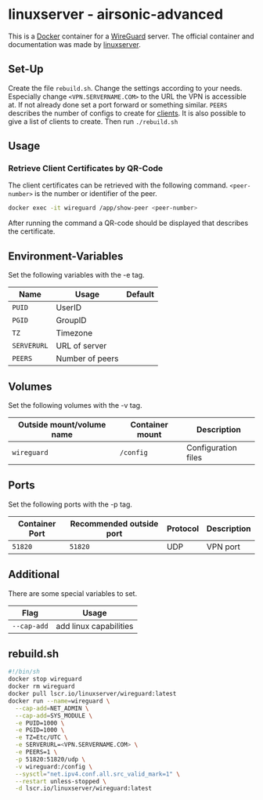 # linuxserver - airsonic-advanced

This is a [Docker](/wiki/docker.md) container for a
[WireGuard](../vpn.md#WireGuard) server.
The official container and documentation was made by
[linuxserver](https://hub.docker.com/r/linuxserver/wireguard).

## Set-Up

Create the file `rebuild.sh`.
Change the settings according to your needs.
Especially change `<VPN.SERVERNAME.COM>` to the URL the VPN is accessible at.
If not already done set a port forward or something similar.
`PEERS` describes the number of configs to create for
[clients](/wiki/vpn.md#client-wg).
It is also possible to give a list of clients to create.
Then run `./rebuild.sh`

## Usage

### Retrieve Client Certificates by QR-Code

The client certificates can be retrieved with the following command.
`<peer-number>` is the number or identifier of the peer.

```sh
docker exec -it wireguard /app/show-peer <peer-number>
```

After running the command a QR-code should be displayed that describes the
certificate.

## Environment-Variables

Set the following variables with the -e tag.

| Name        | Usage           | Default |
| ----------- | --------------- | ------- |
| `PUID`      | UserID          |         |
| `PGID`      | GroupID         |         |
| `TZ`        | Timezone        |         |
| `SERVERURL` | URL of server   |         |
| `PEERS`     | Number of peers |         |

## Volumes

Set the following volumes with the -v tag.

| Outside mount/volume name | Container mount | Description             |
| ------------------------- | --------------- | ----------------------- |
| `wireguard`               | `/config`       | Configuration files     |

## Ports

Set the following ports with the -p tag.

| Container Port | Recommended outside port | Protocol | Description |
| -------------- | ------------------------ | -------- | ----------- |
| `51820`        | `51820`                  | UDP      | VPN port    |

## Additional

There are some special variables to set.

| Flag        | Usage                  |
| ----------- | ---------------------- |
| `--cap-add` | add linux capabilities |

## rebuild.sh

```sh
#!/bin/sh
docker stop wireguard
docker rm wireguard
docker pull lscr.io/linuxserver/wireguard:latest
docker run --name=wireguard \
  --cap-add=NET_ADMIN \
  --cap-add=SYS_MODULE \
  -e PUID=1000 \
  -e PGID=1000 \
  -e TZ=Etc/UTC \
  -e SERVERURL=<VPN.SERVERNAME.COM> \
  -e PEERS=1 \
  -p 51820:51820/udp \
  -v wireguard:/config \
  --sysctl="net.ipv4.conf.all.src_valid_mark=1" \
  --restart unless-stopped \
  -d lscr.io/linuxserver/wireguard:latest
```
